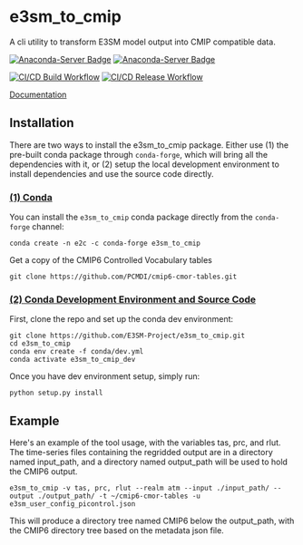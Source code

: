 # e3sm_to_cmip

A cli utility to transform E3SM model output into CMIP compatible data.

[![Anaconda-Server Badge](https://anaconda.org/conda-forge/e3sm_to_cmip/badges/version.svg)](https://anaconda.org/conda-forge/e3sm_to_cmip)
[![Anaconda-Server Badge](https://anaconda.org/conda-forge/e3sm_to_cmip/badges/downloads.svg)](https://anaconda.org/conda-forge/e3sm_to_cmip)

[![CI/CD Build Workflow](https://github.com/E3SM-Project/e3sm_to_cmip/actions/workflows/build_workflow.yml/badge.svg)](https://github.com/E3SM-Project/e3sm_to_cmip/actions/workflows/build_workflow.yml)
[![CI/CD Release Workflow](https://github.com/E3SM-Project/e3sm_to_cmip/actions/workflows/release_workflow.yml/badge.svg)](https://github.com/E3SM-Project/e3sm_to_cmip/actions/workflows/release_workflow.yml)

[Documentation](https://e3sm-to-cmip.readthedocs.io/en/latest/)

## Installation

There are two ways to install the e3sm_to_cmip package. Either use (1) the pre-built conda package through `conda-forge`, which will bring all the dependencies with it, or (2) setup the local development environment to install dependencies and use the source code directly.

### <ins>(1) Conda</ins>

You can install the `e3sm_to_cmip` conda package directly from the `conda-forge` channel:

```
conda create -n e2c -c conda-forge e3sm_to_cmip
```

Get a copy of the CMIP6 Controlled Vocabulary tables

```
git clone https://github.com/PCMDI/cmip6-cmor-tables.git
```

### <ins>(2) Conda Development Environment and Source Code</ins>

First, clone the repo and set up the conda dev environment:

```
git clone https://github.com/E3SM-Project/e3sm_to_cmip.git
cd e3sm_to_cmip
conda env create -f conda/dev.yml
conda activate e3sm_to_cmip_dev
```

Once you have dev environment setup, simply run:

```
python setup.py install
```

## Example

Here's an example of the tool usage, with the variables tas, prc, and rlut. The time-series files containing the regridded output are in a directory named input_path, and a directory named output_path will be used to hold the CMIP6 output.

```
e3sm_to_cmip -v tas, prc, rlut --realm atm --input ./input_path/ --output ./output_path/ -t ~/cmip6-cmor-tables -u e3sm_user_config_picontrol.json
```

This will produce a directory tree named CMIP6 below the output_path, with the CMIP6 directory tree based on the metadata json file.
